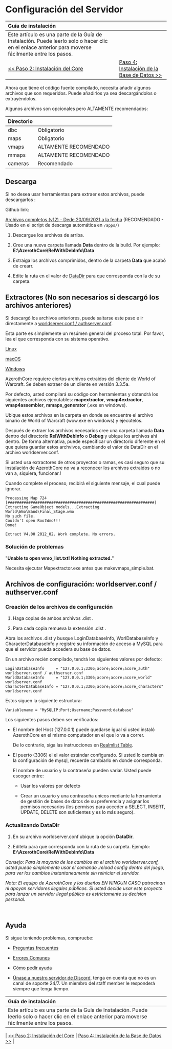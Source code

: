 # Configuración del Servidor

| Guía de instalación | |
| :- | :- |
| Este artículo es una parte de la Guía de Instalación. Puede leerlo solo o hacer clic en el enlace anterior para moverse fácilmente entre los pasos. |
| [<< Paso 2: Instalación del Core](core-installation.md) | [Paso 4: Instalación de la Base de Datos >>](database-installation.md) |

Ahora que tiene el código fuente compilado, necesita añadir algunos archivos que son requeridos. Puede añadirlos ya sea descargándolos o extrayéndolos.

Algunos archivos son opcionales pero ALTAMENTE recomendados:

| Directorio | |
| :- | :- |
| dbc | Obligatorio |
| maps | Obligatorio |
| vmaps | ALTAMENTE RECOMENDADO |
| mmaps | ALTAMENTE RECOMENDADO |
| cameras | Recomendado |

## Descarga

Si no desea usar herramientas para extraer estos archivos, puede descargarlos :

Github link:

<a href="https://github.com/wowgaming/client-data/releases/" target="_blank">Archivos completos (v12) - Dede 20/09/2021 a la fecha</a> (RECOMENDADO - Usado en el script de descarga automática en `/apps/`)

<!-- this link contains v10 -->
<!-- Mega link:

<a href="https://mega.nz/#F!pyYlkK6b!pNz-zhThXQIg0_rO5L_RsQ" target="_blank">DBC & maps for all versions</a> (ALTERNATIVE)
-->

1. Descargue los archivos de arriba.

1. Cree una nueva carpeta llamada **Data** dentro de la build. Por ejemplo: **E:\AzerothCore\RelWithDebInfo\Data**

1. Extraiga los archivos comprimidos, dentro de la carpeta **Data** que acabó de crearr.

1. Edite la ruta en el valor de [DataDir](#config-files-worldserver-conf-.--authserver-conf) para que corresponda con la de su carpeta.

## Extractores (No son necesarios si descargó los archivos anteriores)

Si descargó los archivos anteriores, puede saltarse este paso e ir directamente a [worldserver.conf / authserver.conf](#worldserverconf--authserverconf).

Esta parte es simplemente un resúmen general del proceso total. Por favor, lea el que corresponda con su sistema operativo.

[Linux](linux-server-setup.md)

[macOS](macos-server-setup.md)

[Windows](windows-server-setup.md)

AzerothCore requiere ciertos archivos extraidos del cliente de World of Warcraft. Se deben extraer de un cliente en versión 3.3.5a.

Por defecto, usted compilará su código con herramientas y obtendrá los siguientes archivos ejecutables: **mapextractor**, **vmap4extractor**, **vmap4assembler**, **mmaps_generator** (.exe en windows).

Ubique estos archivos en la carpeta en donde se encuentre el archivo binario de World of Warcraft (wow.exe en windows) y ejecútelos.

Después de extraer los archivos necesarios cree una carpeta llamada **Data** dentro del directorio **RelWithDebInfo** o **Debug** y ubique los archivos ahí dentro. De forma alternativa, puede especificar un directorio diferente en el que quiera guardar estos archvivos, cambiando el valor de DataDir en el archivo worldserver.conf.

Si usted usa extractores de otros proyectos o ramas, es casi seguro que su instalación de AzerothCore no va a reconocer los archivos extraidos o no van a, siquiera, funcionar.!

Cuando complete el proceso, recibirá el siguiente mensaje, el cual puede ignorar.

```
Processing Map 724
[################################################################]
Extracting GameObject models...Extracting World\Wmo\Band\Final_Stage.wmo
No such file.
Couldn't open RootWmo!!!
Done!
  
Extract V4.00 2012_02. Work complete. No errors.
```

### Solución de problemas

"**Unable to open wmo_list.txt! Nothing extracted.**"

Necesita ejecutar Mapextractor.exe antes que makevmaps_simple.bat.

## Archivos de configuración: worldserver.conf / authserver.conf

### Creación de los archivos de configuración

1. Haga copias de ambos archivos .dist .

1. Para cada copia remueva la extensión .dist .

Abra los archivos .dist y busque LoginDatabaseInfo, WorlDatabaseInfo y CharacterDatabaseInfo y registre su información de acceso a MySQL para que el servidor pueda accedera su base de datos.

En un archivo recién compilado, tendrá los siguientes valores por defecto:

```
LoginDatabaseInfo     = "127.0.0.1;3306;acore;acore;acore_auth" worldserver.conf / authserver.conf
WorldDatabaseInfo     = "127.0.0.1;3306;acore;acore;acore_world" worldserver.conf
CharacterDatabaseInfo = "127.0.0.1;3306;acore;acore;acore_characters" worldserver.conf
```

Estos siguen la siguiente estructura:

```
Variablename = "MySQLIP;Port;Username;Password;database"  
``` 

Los siguientes pasos deben ser verificados: 

- El nombre del Host (127.0.0.1) puede quedarse igual si usted instaló AzerothCore en el mismo computador en el que lo va a correr.

  De lo contrario, siga las instrucciones en [Realmlist Table](realmlist.md). 

- El puerto (3306) el el valor estándar configurado. Si usted lo cambia en la configuración de mysql, recuerde cambiarlo en donde corresponda.

  El nombre de usuario y la contraseña pueden variar. Usted puede escoger entre: 

    - Usar los valores por defecto

    - Crear un usuario y una contraseña unicos mediante la herramienta de gestión de bases de datos de su preferencia y asignar los permisos necesarios (los permisos para acceder a SELECT, INSERT, UPDATE, DELETE  son suficientes y es lo más seguro).

### Actualizando DataDir

1. En su archivo worldserver.conf ubique la opción **DataDir**.

1. Editela para que corresponda con la ruta de su carpeta. Ejemplo: **E:\AzerothCore\RelWithDebInfo\Data**

*Consejo: Para la mayoría de los cambios en el archivo worldserver.conf, usted puede simplemente usar el comando .reload config dentro del juego, para ver los cambios instantaneamente sin reiniciar el servidor.*

*Nota: El equipo de  AzerothCore y los dueños EN NINGUN CASO patrocinan ni apoyan servidores ilegales públicos. Si usted decide usar este proyecto para lanzar un servidor ilegal público es estrictamente su decision personal.*

<br>

## Ayuda

Si sigue teniendo problemas, compruebe:

* [Preguntas frecuentes](faq.md)

* [Errores Comunes](common-errors.md)

* [Cómo pedir ayuda](how-to-ask-for-help.md)

* [Únase a nuestro servidor de Discord](https://discord.gg/gkt4y2x), tenga en cuenta que no es un canal de soporte 24/7. Un miembro del staff member le responderá siempre que tenga tiempo.

| Guía de instalación | |
| :- | :- |
| Este artículo es una parte de la Guía de Instalación. Puede leerlo solo o hacer clic en el enlace anterior para moverse fácilmente entre los pasos. |

| [<< Paso 2: Instalación del Core](core-installation.md) | [Paso 4: Instalación de la Base de Datos >>](database-installation.md) |

